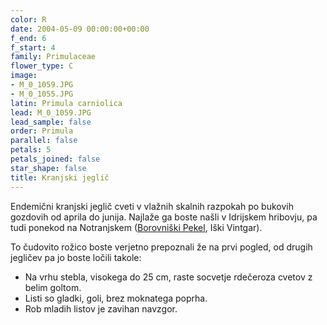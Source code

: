 ```yaml
---
color: R
date: 2004-05-09 00:00:00+00:00
f_end: 6
f_start: 4
family: Primulaceae
flower_type: C
image:
- M_0_1059.JPG
- M_0_1055.JPG
latin: Primula carniolica
lead: M_0_1059.JPG
lead_sample: false
order: Primula
parallel: false
petals: 5
petals_joined: false
star_shape: false
title: Kranjski jeglič
---
```

Endemični kranjski jeglič cveti v vlažnih skalnih razpokah po bukovih gozdovih od aprila do junija. Najlaže ga boste našli v Idrijskem hribovju, pa tudi ponekod na Notranjskem ([Borovniški Pekel](../../Izleti), Iški Vintgar).

To čudovito rožico boste verjetno prepoznali že na prvi pogled, od drugih jegličev pa jo boste ločili takole:

-   Na vrhu stebla, visokega do 25 cm, raste socvetje rdečeroza cvetov z belim goltom.
-   Listi so gladki, goli, brez moknatega poprha.
-   Rob mladih listov je zavihan navzgor.
